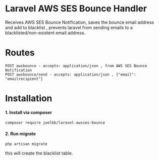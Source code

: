 # Laravel AWS SES Bounce Handler
Receives AWS SES Bounce Notification, saves the bounce email address and add to blacklist , prevents laravel from sending emails to a blacklisted/non-existent email address.

# Routes 
```$xslt
POST awsbounce - accepts: application/json , from AWS SES Bounce Notification
POST awsbounce/send - accepts: application/json , {"email": "emailrecipient"}
```

# Installation

#### 1. Install via composer 

```
composer require joelbb/laravel-awsses-bounce
```

#### 2. Run migrate
```
php artisan migrate
```

this will create the blacklist table. 





